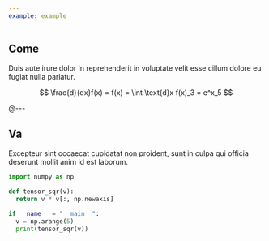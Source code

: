 ```yaml
---
example: example
---
```


## Come

Duis aute irure dolor in reprehenderit in voluptate velit esse cillum dolore
eu fugiat nulla pariatur.

$$
\frac{d}{dx}f(x) = f(x) = \int \text{d}x f(x)_3 = e^x_5
$$

@---

## Va

Excepteur sint occaecat cupidatat non proident, sunt in culpa qui officia
deserunt mollit anim id est laborum.

```python
import numpy as np

def tensor_sqr(v):
  return v * v[:, np.newaxis]

if __name__ = "__main__":
  v = np.arange(5)
  print(tensor_sqr(v))
```
